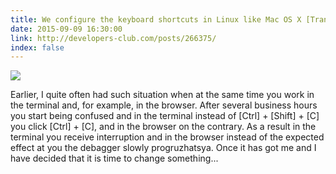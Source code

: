 ```yaml
---
title: We configure the keyboard shortcuts in Linux like Mac OS X [Translation]
date: 2015-09-09 16:30:00
link: http://developers-club.com/posts/266375/
index: false
---
```


![](https://habrastorage.org/files/8f1/55e/18d/8f155e18dc4b4f1f80113941c5ad32ab.png)

Earlier, I quite often had such situation when at the same time you work in the terminal and, for example, in the browser.
After several business hours you start being confused and in the terminal instead of [Ctrl] + [Shift] + [C] you click [Ctrl] + [C], and in the browser on the contrary. As a result in the terminal you receive interruption and in the browser instead of the expected effect at you the debagger slowly progruzhatsya.
Once it has got me and I have decided that it is time to change something...
<!-- more -->
